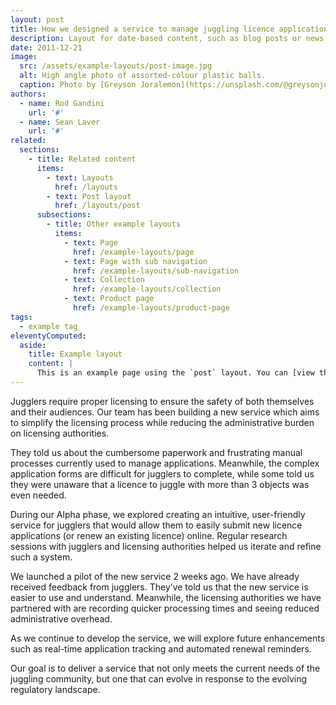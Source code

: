 ```yaml
---
layout: post
title: How we designed a service to manage juggling licence applications
description: Layout for date-based content, such as blog posts or news items.
date: 2011-12-21
image:
  src: /assets/example-layouts/post-image.jpg
  alt: High angle photo of assorted-colour plastic balls.
  caption: Photo by [Greyson Joralemon](https://unsplash.com/@greysonjoralemon) on [Unsplash](https://unsplash.com/photos/9IBqihqhuHc)
authors:
  - name: Rod Gandini
    url: '#'
  - name: Sean Laver
    url: '#'
related:
  sections:
    - title: Related content
      items:
        - text: Layouts
          href: /layouts
        - text: Post layout
          href: /layouts/post
      subsections:
        - title: Other example layouts
          items:
            - text: Page
              href: /example-layouts/page
            - text: Page with sub navigation
              href: /example-layouts/sub-navigation
            - text: Collection
              href: /example-layouts/collection
            - text: Product page
              href: /example-layouts/product-page
tags:
  - example tag
eleventyComputed:
  aside:
    title: Example layout
    content: |
      This is an example page using the `post` layout. You can [view the source used to create this page on GitHub]({{ viewSource }}).
---
```


Jugglers require proper licensing to ensure the safety of both themselves and their audiences. Our team has been building a new service which aims to simplify the licensing process while reducing the administrative burden on licensing authorities.

They told us about the cumbersome paperwork and frustrating manual processes currently used to manage applications. Meanwhile, the complex application forms are difficult for jugglers to complete, while some told us they were unaware that a licence to juggle with more than 3 objects was even needed.

During our Alpha phase, we explored creating an intuitive, user-friendly service for jugglers that would allow them to easily submit new licence applications (or renew an existing licence) online. Regular research sessions with jugglers and licensing authorities helped us iterate and refine such a system.

We launched a pilot of the new service 2 weeks ago. We have already received feedback from jugglers. They’ve told us that the new service is easier to use and understand. Meanwhile, the licensing authorities we have partnered with are recording quicker processing times and seeing reduced administrative overhead.

As we continue to develop the service, we will explore future enhancements such as real-time application tracking and automated renewal reminders.

Our goal is to deliver a service that not only meets the current needs of the juggling community, but one that can evolve in response to the evolving regulatory landscape.
